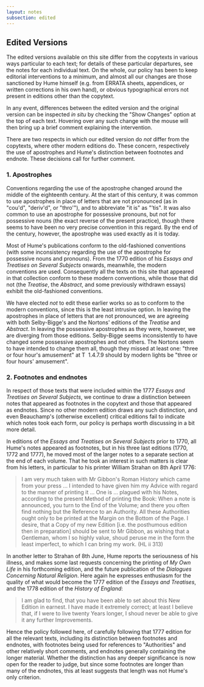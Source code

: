 ```yaml
---
layout: notes
subsection: edited
---
```

## Edited Versions

The edited versions available on this site differ from the copytexts in various ways particular to each text; for details of these particular departures, see the notes for each individual text. On the whole, our policy has been to keep editorial interventions to a minimum, and almost all our changes are those sanctioned by Hume himself (e.g. from ERRATA sheets, appendices, or written corrections in his own hand), or obvious typographical errors not present in editions other than the copytext.

In any event, differences between the edited version and the original version can be inspected *in situ* by checking the "Show Changes" option at the top of each text. Hovering over any such change with the mouse will then bring up a brief comment explaining the intervention.

There are two respects in which our edited version do _not_ differ from the copytexts, where other modern editions do. These concern, respectively the use of apostrophes and Hume's distinction between footnotes and endnote. These decisions call for further comment.

### 1. Apostrophes

Conventions regarding the use of the apostrophe changed around the middle of the eighteenth century. At the start of this century, it was common to use apostrophes in place of letters that are not pronounced (as in "cou'd", "deriv'd", or "thro'"), and to abbreviate "it is" as "’tis". It was also common to use an apostrophe for possessive pronouns, but not for possessive nouns (the exact reverse of the present practice), though there seems to have been no very precise convention in this regard. By the end of the century, however, the apostrophe was used exactly as it is today.

Most of Hume's publications conform to the old-fashioned conventions (with some inconsistency regarding the use of the apostrophe for possessive nouns and pronouns). From the 1770 edition of his *Essays and Treatises on Several Subjects* onwards, meanwhile, the modern conventions are used. Consequently all the texts on this site that appeared in that collection conform to these modern conventions, while those that did not (the *Treatise*, the *Abstract*, and some previously withdrawn essays) exhibit the old-fashioned conventions.

We have elected _not_ to edit these earlier works so as to conform to the modern conventions, since this is the least intrusive option. In leaving the apostrophes in place of letters that are not pronounced, we are agreeing with both Selby-Bigge's and the Nortons' editions of the *Treatise* and *Abstract*. In leaving the possessive apostrophes as they were, however, we are diverging from those editions. Selby-Bigge seems inconsistently to have changed some possessive apostrophes and not others. The Nortons seem to have intended to change them all, though they missed at least one: "three or four hour's amusement" at T&nbsp; 1.4.7.9 should by modern lights be "three or four hours' amusement".

### 2. Footnotes and endnotes

In respect of those texts that were included within the 1777 *Essays and Treatises on Several Subjects*, we continue to draw a distinction between notes that appeared as footnotes in the copytext and those that appeared as endnotes. Since no other modern edition draws any such distinction, and even Beauchamp's (otherwise excellent) critical editions fail to indicate which notes took each form, our policy is perhaps worth discussing in a bit more detail.

In editions of the *Essays and Treatises on Several Subjects* prior to 1770, all Hume's notes appeared as footnotes, but in his three last editions (1770, 1772 and 1777), he moved most of the larger notes to a separate section at the end of each volume. That he took an interest in such matters is clear from his letters, in particular to his printer William Strahan on 8th April 1776:

> I am very much taken with Mr Gibbon's Roman History which came from your press ... I intended to have given him my Advice with regard to the manner of printing it ... One is ... plagued with his Notes, according to the present Method of printing the Book: When a note is announced, you turn to the End of the Volume; and there you often find nothing but the Reference to an Authority. All these Authorities ought only to be printed at the Margin on the Bottom of the Page. I desire, that a Copy of my new Edition [i.e. the posthumous edition then in preparation] should be sent to Mr Gibbon, as wishing that a Gentleman, whom I so highly value, shoud peruse me in the form the least imperfect, to which I can bring my work. (HL&nbsp;ii 313)

In another letter to Strahan of 8th June, Hume reports the seriousness of his illness, and makes some last requests concerning the printing of *My Own Life* in his forthcoming edition, and the future publication of the *Dialogues Concerning Natural Religion*. Here again he expresses enthusiasm for the quality of what would become the 1777 edition of the *Essays and Treatises*, and the 1778 edition of the *History of England*:

> I am glad to find, that you have been able to set about this New Edition in earnest. I have made it extremely correct; at least I believe that, if I were to live twenty Years longer, I shoud never be able to give it any further Improvements.

Hence the policy followed here, of carefully following that 1777 edition for all the relevant texts, including its distinction between footnotes and endnotes, with footnotes being used for references to "Authorities" and other relatively short comments, and endnotes generally containing the longer material. Whether the distinction has any deeper significance is now open for the reader to judge, but since some footnotes are longer than many of the endnotes, this at least suggests that length was not Hume's only criterion.
